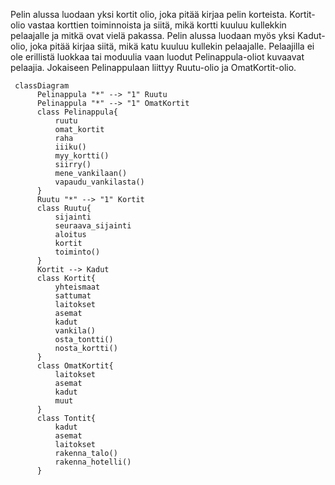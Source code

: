 Pelin alussa luodaan yksi kortit olio, joka pitää kirjaa pelin korteista. Kortit-olio vastaa korttien toiminnoista ja siitä,
mikä kortti kuuluu kullekkin pelaajalle ja mitkä ovat vielä pakassa. Pelin alussa luodaan myös yksi Kadut-olio, joka pitää
kirjaa siitä, mikä katu kuuluu kullekin pelaajalle.
Pelaajilla ei ole erillistä luokkaa tai moduulia vaan luodut Pelinappula-oliot kuvaavat pelaajia.
Jokaiseen Pelinappulaan liittyy Ruutu-olio ja OmatKortit-olio.

```mermaid
 classDiagram
      Pelinappula "*" --> "1" Ruutu
      Pelinappula "*" --> "1" OmatKortit
      class Pelinappula{
          ruutu
          omat_kortit
          raha
          iiiku()
          myy_kortti()
          siirry()
          mene_vankilaan()
          vapaudu_vankilasta()
      }
      Ruutu "*" --> "1" Kortit
      class Ruutu{
          sijainti
          seuraava_sijainti
          aloitus
          kortit
          toiminto()
      }
      Kortit --> Kadut
      class Kortit{
          yhteismaat
          sattumat
          laitokset
          asemat
          kadut
          vankila()
          osta_tontti()
          nosta_kortti()
      }
      class OmatKortit{
          laitokset
          asemat
          kadut
          muut
      }
      class Tontit{
          kadut
          asemat
          laitokset
          rakenna_talo()
          rakenna_hotelli()
      }
```

